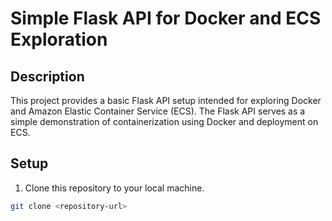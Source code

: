 # Simple Flask API for Docker and ECS Exploration

## Description
This project provides a basic Flask API setup intended for exploring Docker and Amazon Elastic Container Service (ECS). The Flask API serves as a simple demonstration of containerization using Docker and deployment on ECS.

## Setup
1. Clone this repository to your local machine.
```sh
git clone <repository-url>
```
